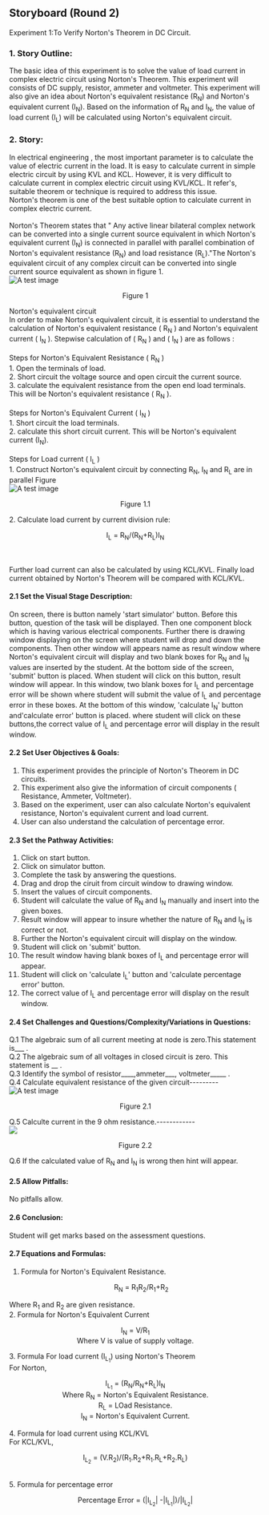 ## Storyboard (Round 2)

Experiment 1:To Verify Norton's Theorem in DC Circuit.

### 1. Story Outline:

 The basic idea of this experiment is to solve the value of load current in complex electric circuit
     using Norton's Theorem. This experiment will consists of DC supply, resistor, ammeter and voltmeter.
	 This experiment will also give an idea about Norton's equivalent resistance (R<sub>N</sub>) and Norton's equivalent 
	 current (I<sub>N</sub>). Based on the information of R<sub>N</sub> and I<sub>N</sub>, the value of  load current (I<sub>L</sub>) will be calculated 
		using Norton's equivalent circuit.
### 2. Story:
In electrical engineering , the most important parameter is to calculate the value of electric current
     in the load. It is easy to calculate current in simple electric circuit by using KVL and KCL. However, it is very 
	 difficult to calculate current in complex electric circuit using KVL/KCL. It refer's, suitable theorem
	 or technique is required to address this issue.<br> Norton's theorem is one of the best suitable option to 
	 calculate  current in complex electric current.<br><br>
	 Norton's Theorem  states that " Any active linear bilateral complex network can be converted into a
     single current source equivalent in which Norton's  equivalent current (I<sub>N</sub>) is connected in parallel 
	 with parallel combination of Norton's equivalent resistance (R<sub>N</sub>) and load resistance (R<sub>L</sub>)."The Norton's equivalent circuit  of any complex circuit can be converted  into single current source 
     equivalent as shown in figure 1.</br>
     ![A test image](https://github.com/divyanshuverma-coder/NORTON-S-THEOREM/blob/master/storyboard/circuit%202.jpg)
     <p align="center">Figure 1</p>
   Norton's equivalent circuit <br> In order to make Norton's equivalent circuit, it is essential to understand the  calculation of Norton's
			  equivalent resistance ( R<sub>N</sub> ) and Norton's equivalent current ( I<sub>N</sub> ). Stepwise calculation of ( R<sub>N</sub> ) and ( I<sub>N</sub> ) are as follows :<br><br> 
			  Steps for Norton's Equivalent Resistance ( R<sub>N</sub> ) <br>
			  1. Open the terminals of load.<br>
			  2. Short circuit the voltage source and open circuit the current source. <br>
			  3. calculate the equivalent resistance from the open end load terminals. This will be Norton's 
			     equivalent resistance ( R<sub>N</sub> ).<br><br>
			Steps for Norton's Equivalent Current ( I<sub>N</sub> ) <br>
			  1. Short circuit the load terminals.<br>
			  2. calculate this short circuit current. This will be Norton's equivalent current (I<sub>N</sub>).<br><br>
			  Steps for Load current ( I<sub>L</sub> ) <br>
			  1. Construct Norton's equivalent circuit by connecting R<sub>N</sub>, I<sub>N</sub> and R<sub>L</sub> are in parallel
Figure<br>
![A test image](https://github.com/divyanshuverma-coder/NORTON-S-THEOREM/blob/master/storyboard/circuit%202.jpg)
			   <p align="center">Figure 1.1</p>
			  2. Calculate load current by current division rule:
			  <br>
			  <p align="center">
  I<sub>L</sub> = R<sub>N</sub>/(R<sub>N</sub>+R<sub>L</sub>)I<sub>N</sub>
</p>
			  <br><br>
			  Further load current can also be calculated by using KCL/KVL. Finally load current 
		obtained by Norton's Theorem will be compared with KCL/KVL.<br>

#### 2.1 Set the Visual Stage Description:
 On screen, there is button namely 'start simulator' button. Before this button, question of the task will be displayed. Then one component block which is having various electrical components. Further there is drawing window displaying on the screen where student will drop and down the components. Then other window will appears name as result window where Norton's equivalent circuit will display and two blank boxes for R<sub>N</sub> and I<sub>N</sub> values are inserted by the student. At the bottom side of the screen, 'submit' button is placed. When student will click on this button, result window will appear. In this window, two blank boxes for I<sub>L</sub> and percentage error will be shown where student will submit the value of I<sub>L</sub> and percentage error in these boxes. At the bottom of this window, 'calculate I<sub>N</sub>' button and'calculate error' button is placed. where student will click on these buttons,the correct value of I<sub>L</sub> and percentage error will display in the result window.


#### 2.2 Set User Objectives & Goals:<br>
1. This experiment provides the principle of Norton's Theorem in DC circuits.<br>
2. This experiment also give the information of circuit components ( Resistance, Ammeter, Voltmeter).<br>
3. Based on the experiment, user can also calculate Norton's equivalent resistance, Norton's equivalent current and load current.<br>
4. User can also understand the calculation of percentage error.<br>

#### 2.3 Set the Pathway Activities:
1. Click on start button.<br>
2. Click on simulator button.<br>
3. Complete the task by answering the questions.<br>
4. Drag and drop  the ciruit from circuit window to drawing window.<br>
5. Insert the values of circuit components.<br>
6. Student will calculate the value of R<sub>N</sub> and I<sub>N</sub> manually and insert into the given boxes.<br>
7. Result window will appear to insure whether the nature of R<sub>N</sub> and I<sub>N</sub> is correct or not.<br>
8. Further the Norton's equivalent circuit will display on the window.<br>
9. Student will click on 'submit' button.<br>
10. The result window having blank boxes of I<sub>L</sub> and percentage error will appear.<br>
11. Student will click on 'calculate I<sub>L</sub>' button and 'calculate percentage error' button.<br>
12. The correct value of I<sub>L</sub> and percentage error will display on the result window.<br>

#### 2.4 Set Challenges and Questions/Complexity/Variations in Questions:
Q.1 The algebraic sum of all current meeting at node is zero.This statement is___ .<br>
Q.2 The algebraic sum of all voltages in closed circuit is zero. This statement is __ .<br>
Q.3 Identify the symbol of resistor____,ammeter___, voltmeter_____ .<br>
Q.4 Calculate equivalent resistance of the given circuit---------<br>
![A test image](https://github.com/divyanshuverma-coder/NORTON-S-THEOREM/blob/master/storyboard/circuit%203.jpg)
 <p align="center">Figure 2.1</p>
Q.5 Calculte current in the 9 ohm resistance.------------<br>
<img src="https://github.com/divyanshuverma-coder/NORTON-S-THEOREM/blob/master/storyboard/circuit%204.jpg">
 <p align="center">Figure 2.2</p>
Q.6 If the calculated value of R<sub>N</sub> and I<sub>N</sub> is wrong then hint will appear.<br>

#### 2.5 Allow Pitfalls:
No pitfalls allow.

#### 2.6 Conclusion:
Student will get marks based on the assessment questions.


#### 2.7 Equations and Formulas:

1. Formula for Norton's Equivalent Resistance. <br>  <p align="center">
  R<sub>N</sub> = R<sub>1</sub>R<sub>2</sub>/R<sub>1</sub>+R<sub>2</sub><br>
</p>
    Where R<sub>1</sub> and R<sub>2</sub> are given resistance.<br>
 2. Formula for Norton's Equivalent Current <br> <p align="center">
	I<sub>N</sub> = V/R<sub>1</sub><br>
	Where V is value of supply voltage.<br>
</p>
3. Formula For load current (I<sub>L<sub>1</sub></sub>) using Norton's Theorem <br> For Norton,<br> <p align="center">
  I<sub>L<sub>1</sub></sub> = (R<sub>N</sub>/R<sub>N</sub>+R<sub>L</sub>)I<sub>N</sub><br>
	Where R<sub>N</sub> = Norton's Equivalent Resistance.<br>
            R<sub>L</sub> = LOad Resistance.<br>
            I<sub>N</sub> = Norton's Equivalent Current.<br>
</p>
 4. Formula for load current using KCL/KVL <br> For KCL/KVL,<br> <p align="center">
 I<sub>L<sub>2</sub></sub> = (V.R<sub>2</sub>)/(R<sub>1</sub>.R<sub>2</sub>+R<sub>1</sub>.R<sub>L</sub>+R<sub>2</sub>.R<sub>L</sub>)
	</p><br>
 5. Formula for percentage error  <p align="center">
  Percentage Error = (|I<sub>L<sub>2</sub></sub>| -|I<sub>L<sub>1</sub></sub>|)/|I<sub>L<sub>2</sub></sub>|<br>
</p>
